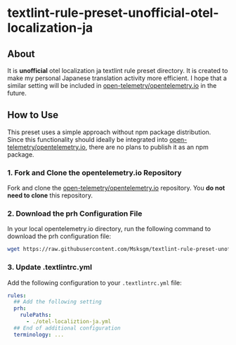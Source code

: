 # textlint-rule-preset-unofficial-otel-localization-ja

## About

It is **unofficial** otel localization ja textlint rule preset directory.
It is created to make my personal Japanese translation activity more efficient.
I hope that a similar setting will be included in [open-telemetry/opentelemetry.io](https://github.com/open-telemetry/opentelemetry.io) in the future.

## How to Use

This preset uses a simple approach without npm package distribution.
Since this functionality should ideally be integrated into [open-telemetry/opentelemetry.io](https://github.com/open-telemetry/opentelemetry.io), there are no plans to publish it as an npm package.

### 1. Fork and Clone the opentelemetry.io Repository

Fork and clone the [open-telemetry/opentelemetry.io](https://github.com/open-telemetry/opentelemetry.io) repository.
You **do not need to clone** this repository.

### 2. Download the prh Configuration File

In your local opentelemetry.io directory, run the following command to download the prh configuration file:

```bash
wget https://raw.githubusercontent.com/Msksgm/textlint-rule-preset-unofficial-otel-localization-ja/refs/heads/main/otel-localiztion-ja.yml -O otel-localiztion-ja.yml
```

### 3. Update .textlintrc.yml

Add the following configuration to your `.textlintrc.yml` file:

```yaml
rules:
  ## Add the following setting
  prh:
    rulePaths:
      - ./otel-localiztion-ja.yml
  ## End of additional configuration
  terminology: ...
```
